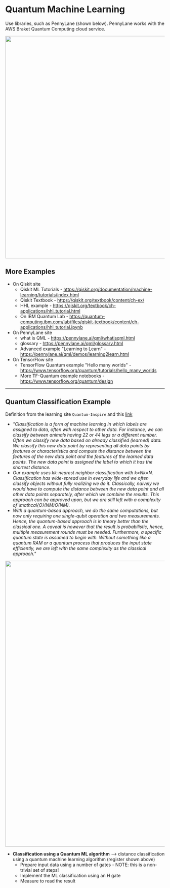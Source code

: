 # Quantum Machine Learning

Use libraries, such as PennyLane (shown below). PennyLane works with the AWS Braket Quantum Computing cloud service.

<img src=https://github.com/lynnlangit/learning-quantum/blob/main/images/penny-lane-ml.png width=700>

## More Examples

- On Qiskit site
    - Qiskit ML Tutorials - https://qiskit.org/documentation/machine-learning/tutorials/index.html
    - Qiskit Textbook - https://qiskit.org/textbook/content/ch-ex/
    - HHL example - https://qiskit.org/textbook/ch-applications/hhl_tutorial.html  
    - On IBM Quantum Lab - https://quantum-computing.ibm.com/lab/files/qiskit-textbook/content/ch-applications/hhl_tutorial.ipynb
- On PennyLane site 
    - what is QML - https://pennylane.ai/qml/whatisqml.html
    - glossary - https://pennylane.ai/qml/glossary.html
    - Advanced example "Learning to Learn" - https://pennylane.ai/qml/demos/learning2learn.html
- On TensorFlow site
    -  TensorFlow Quantum example "Hello many worlds" - https://www.tensorflow.org/quantum/tutorials/hello_many_worlds
    -  More TF-Quantum example notebooks - https://www.tensorflow.org/quantum/design

---


## Quantum Classification Example

Definition from the learning site `Quantum-Inspire` and this [link](https://www.quantum-inspire.com/kbase/quantum-classification/)  

- *"Classification is a form of machine learning in which labels are assigned to data, often with respect to other data. For instance, we can classify between animals having 22 or 44 legs or a different number. Often we classify new data based on already classified (learned) data. We classify this new data point by representing all data points by features or characteristics and compute the distance between the features of the new data point and the features of the learned data points. The new data point is assigned the label to which it has the shortest distance.*
- *Our example uses kk-nearest neighbor classification with k=Nk=N.  Classification has wide-spread use in everyday life and we often classify objects without fully realizing we do it. Classically, naively we would have to compute the distance between the new data point and all other data points separately, after which we combine the results. This approach can be approved upon, but we are still left with a complexity of \mathcal{O}(NM)O(NM).*
- *With a quantum-based approach, we do the same computations, but now only requiring one single-qubit operation and two measurements. Hence, the quantum-based approach is in theory better than the classical one. A caveat is however that the result is probabilistic, hence, multiple measurement rounds must be needed. Furthermore, a specific quantum state is assumed to begin with. Without something like a quantum RAM or a quantum process that produces the input state efficiently, we are left with the same complexity as the classical approach."*

<img src="https://github.com/lynnlangit/learning-quantum/blob/main/images/quantum-classifier.png" width=900>

- **Classification using a Quantum ML algorithm** --> distance classification using a quantum machine learning algorithm (register shown above)
  - Prepare input data using a number of gates - NOTE: this is a non-trivial set of steps!
  - Implement the ML classification using an H gate
  - Measure to read the result
 


